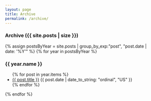 ```yaml
---
layout: page
title: Archive
permalink: /archive/
---
```


<article class="page">
<h3><i class="fas fa-archive"></i>  Archive ({{ site.posts | size }})</h3>

{% assign postsByYear = site.posts | group_by_exp:"post", "post.date | date: '%Y'" %}
{% for year in postsByYear %}
	<h3>{{ year.name }}</h3>
	<ul>
    {% for post in year.items %}
		<li><a href="{{ post.url }}" title="{{ post.title | escape }}">{{ post.title }}</a> <span>{{ post.date | date_to_string: "ordinal", "US" }}</span></li>
    {% endfor %}
	</ul>
{% endfor %}
</article>